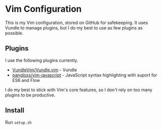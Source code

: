 # Vim Configuration

This is my Vim configuration, stored on GitHub for safekeeping. It uses Vundle to manage plugins, but I do my best to use as few plugins as possible.

## Plugins

I use the following plugins currently.

* [VundleVim/Vundle.vim](https://github.com/VundleVim/Vundle.vim.git) - Vundle
* [pangloss/vim-javascript](https://github.com/pangloss/vim-javascript.git) - JavaScript syntax highlighting with suport for ES6 and Flow

I do my best to stick with Vim's core features, so I don't rely on too many plugins to be productive.

## Install

Run `setup.sh`
